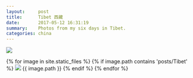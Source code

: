 ```yaml
---
layout:     post
title:      Tibet 西藏
date:       2017-05-12 16:31:19
summary:    Photos from my six days in Tibet.
categories: china
---
```


<img src="{{ site.url }}/assets/posts/Tibet/DSCF2574.jpg" />

{% for image in site.static_files %}
    {% if image.path contains 'posts/Tibet' %}
        <img src="{{ site.url }}{{ image.path }}" />
        {{ image.path }}
    {% endif %}
{% endfor %}
